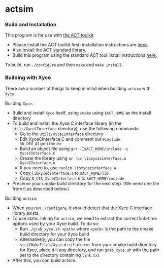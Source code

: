 # actsim

### Build and Installation

This program is for use with [the ACT toolkit](https://github.com/asyncvlsi/act).

   * Please install the ACT toolkit first; installation instructions are [here](https://github.com/asyncvlsi/act/blob/master/README.md).
   * Also install the ACT [standard library](https://github.com/asyncvlsi/stdlib).
   * Build this program using the standard ACT tool install instructions [here](https://github.com/asyncvlsi/act/blob/master/README_tool.md).

To build, run `./configure` and then `make` and `make install`.


### Building with Xyce

There are a number of things to keep in mind when building `actsim` with `Xyce`.

Building `Xyce`:
   * Build and install `Xyce` itself, using `cmake` using `$ACT_HOME` as the install directory
   * To build and install the Xyce C interface library (in the `utils/XyceCInterface` directory), use the following commands:
      * Go to the `utils/XyceCInterface` directory
      * Edit XyceCInterface.C and comment out `#include <N_DEV_Algorithm.h>`
      * Build an object file using `g++ -I$ACT_HOME/include -c XyceCInterface.C`
      * Create the library using `ar ruv libxycecinterface.a XyceCInterface.o`
      * If you need to, use `ranlib libxycecinterface.a`
      * Copy `libxycecinterface.a` to `$ACT_HOME/lib`
      * Copy `N_CIR_XyceCInterface.h` to `$ACT_HOME/include`
   * Preserve your cmake build directory for the next step. (We need one file from it as described below.)

Building `actsim`:
   * When you run `./configure`, it should detect that the Xyce C interface library exists.
   * To use static linking for `actsim`, we need to extract the correct link-time options used by your Xyce build. To do so:
      *  Run `./grab_xyce.sh <path>` where `<path>` is the path to the cmake build directory for your Xyce build
      *  Alternatively, you can copy the file `src/CMakeFiles/Xyce.dir/link.txt` from your cmake build directory for Xyce, place it it any directory, and run `grab_xyce.sh` with the path set to the directory containing `link.txt`
   * After this, you can build actsim.
